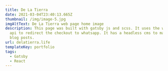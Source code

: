 ```yaml
---
title: De La Tierra
date: 2021-03-04T23:40:13.665Z
thumbnail: /img/image-5.jpg
imgAltText: De La Tierra web page home image
description: This page was built with gatsby js and scss. It uses the whtasapp
  api to redirect the checkout to whatsapp. It has a headless cms to manage the
  blog posts.
url: delatierra.life
templateKey: portfolio
tags:
  - Gatsby
  - React
---
```

